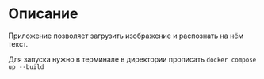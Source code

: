 Описание
========

Приложение позволяет загрузить изображение и распознать на нём текст.

Для запуска нужно в терминале в директории прописать `docker compose up --build`

